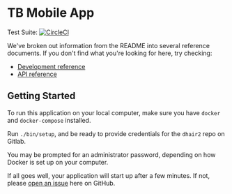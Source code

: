 # TB Mobile App

Test Suite:
[![CircleCI](https://circleci.com/gh/uwcirg/tb-mobile-app.svg?style=svg)](https://circleci.com/gh/uwcirg/tb-mobile-app)

We've broken out information from the README into several reference documents.
If you don't find what you're looking for here, try checking:

* [Development reference](./docs/development.md)
* [API reference](./docs/api_reference.md)

## Getting Started

To run this application on your local computer,
make sure you have `docker` and `docker-compose` installed.

Run `./bin/setup`,
and be ready to provide credentials for the `dhair2` repo on Gitlab.

You may be prompted for an administrator password,
depending on how Docker is set up on your computer.

If all goes well, your application will start up after a few minutes.
If not, please [open an issue] here on GitHub.

[open an issue]: https://github.com/uwcirg/tb-mobile-app/issues/new?title=Problem%20with%20setup%20script
